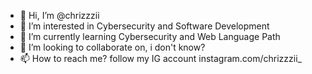 - 👋 Hi, I’m @chrizzzii
- 👀 I’m interested in Cybersecurity and Software Development
- 🌱 I’m currently learning Cybersecurity and Web Language Path
- 💞️ I’m looking to collaborate on, i don't know?
- 📫 How to reach me? follow my IG account instagram.com/chrizzzii_

<!---
chrizzzii/chrizzzii is a ✨ special ✨ repository because its `README.md` (this file) appears on your GitHub profile.
You can click the Preview link to take a look at your changes.
--->
